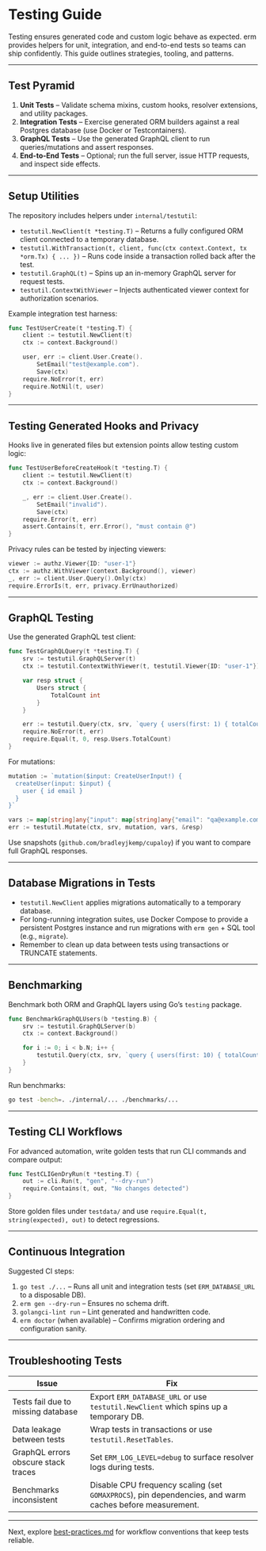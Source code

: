 # Testing Guide

Testing ensures generated code and custom logic behave as expected. erm provides helpers for unit, integration, and end-to-end
tests so teams can ship confidently. This guide outlines strategies, tooling, and patterns.

---

## Test Pyramid

1. **Unit Tests** – Validate schema mixins, custom hooks, resolver extensions, and utility packages.
2. **Integration Tests** – Exercise generated ORM builders against a real Postgres database (use Docker or Testcontainers).
3. **GraphQL Tests** – Use the generated GraphQL client to run queries/mutations and assert responses.
4. **End-to-End Tests** – Optional; run the full server, issue HTTP requests, and inspect side effects.

---

## Setup Utilities

The repository includes helpers under `internal/testutil`:

- `testutil.NewClient(t *testing.T)` – Returns a fully configured ORM client connected to a temporary database.
- `testutil.WithTransaction(t, client, func(ctx context.Context, tx *orm.Tx) { ... })` – Runs code inside a transaction rolled back
  after the test.
- `testutil.GraphQL(t)` – Spins up an in-memory GraphQL server for request tests.
- `testutil.ContextWithViewer` – Injects authenticated viewer context for authorization scenarios.

Example integration test harness:

```go
func TestUserCreate(t *testing.T) {
    client := testutil.NewClient(t)
    ctx := context.Background()

    user, err := client.User.Create().
        SetEmail("test@example.com").
        Save(ctx)
    require.NoError(t, err)
    require.NotNil(t, user)
}
```

---

## Testing Generated Hooks and Privacy

Hooks live in generated files but extension points allow testing custom logic:

```go
func TestUserBeforeCreateHook(t *testing.T) {
    client := testutil.NewClient(t)
    ctx := context.Background()

    _, err := client.User.Create().
        SetEmail("invalid").
        Save(ctx)
    require.Error(t, err)
    assert.Contains(t, err.Error(), "must contain @")
}
```

Privacy rules can be tested by injecting viewers:

```go
viewer := authz.Viewer{ID: "user-1"}
ctx := authz.WithViewer(context.Background(), viewer)
_, err := client.User.Query().Only(ctx)
require.ErrorIs(t, err, privacy.ErrUnauthorized)
```

---

## GraphQL Testing

Use the generated GraphQL test client:

```go
func TestGraphQLQuery(t *testing.T) {
    srv := testutil.GraphQLServer(t)
    ctx := testutil.ContextWithViewer(t, testutil.Viewer{ID: "user-1"})

    var resp struct {
        Users struct {
            TotalCount int
        }
    }

    err := testutil.Query(ctx, srv, `query { users(first: 1) { totalCount } }`, nil, &resp)
    require.NoError(t, err)
    require.Equal(t, 0, resp.Users.TotalCount)
}
```

For mutations:

```go
mutation := `mutation($input: CreateUserInput!) {
  createUser(input: $input) {
    user { id email }
  }
}`

vars := map[string]any{"input": map[string]any{"email": "qa@example.com"}}
err := testutil.Mutate(ctx, srv, mutation, vars, &resp)
```

Use snapshots (`github.com/bradleyjkemp/cupaloy`) if you want to compare full GraphQL responses.

---

## Database Migrations in Tests

- `testutil.NewClient` applies migrations automatically to a temporary database.
- For long-running integration suites, use Docker Compose to provide a persistent Postgres instance and run migrations with
  `erm gen` + SQL tool (e.g., `migrate`).
- Remember to clean up data between tests using transactions or TRUNCATE statements.

---

## Benchmarking

Benchmark both ORM and GraphQL layers using Go’s `testing` package.

```go
func BenchmarkGraphQLUsers(b *testing.B) {
    srv := testutil.GraphQLServer(b)
    ctx := context.Background()

    for i := 0; i < b.N; i++ {
        testutil.Query(ctx, srv, `query { users(first: 10) { totalCount } }`, nil, &struct{}{})
    }
}
```

Run benchmarks:

```bash
go test -bench=. ./internal/... ./benchmarks/...
```

---

## Testing CLI Workflows

For advanced automation, write golden tests that run CLI commands and compare output:

```go
func TestCLIGenDryRun(t *testing.T) {
    out := cli.Run(t, "gen", "--dry-run")
    require.Contains(t, out, "No changes detected")
}
```

Store golden files under `testdata/` and use `require.Equal(t, string(expected), out)` to detect regressions.

---

## Continuous Integration

Suggested CI steps:

1. `go test ./...` – Runs all unit and integration tests (set `ERM_DATABASE_URL` to a disposable DB).
2. `erm gen --dry-run` – Ensures no schema drift.
3. `golangci-lint run` – Lint generated and handwritten code.
4. `erm doctor` (when available) – Confirms migration ordering and configuration sanity.

---

## Troubleshooting Tests

| Issue | Fix |
|-------|-----|
| Tests fail due to missing database | Export `ERM_DATABASE_URL` or use `testutil.NewClient` which spins up a temporary DB. |
| Data leakage between tests | Wrap tests in transactions or use `testutil.ResetTables`. |
| GraphQL errors obscure stack traces | Set `ERM_LOG_LEVEL=debug` to surface resolver logs during tests. |
| Benchmarks inconsistent | Disable CPU frequency scaling (set `GOMAXPROCS`), pin dependencies, and warm caches before measurement. |

---

Next, explore [best-practices.md](./best-practices.md) for workflow conventions that keep tests reliable.
